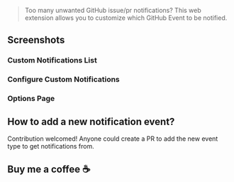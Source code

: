 
> Too many unwanted GitHub issue/pr notifications? This web extension allows you to customize which GitHub Event to be notified.

## Screenshots


### Custom Notifications List

### Configure Custom Notifications

### Options Page

## How to add a new notification event?

Contribution welcomed! Anyone could create a PR to add the new event type to get notifications from.

## Buy me a coffee ☕️

